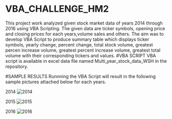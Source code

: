 # VBA_CHALLENGE_HM2
This project work analyzed given stock market data of years 2014 through 2016 using VBA Scripting. The given data are ticker symbols, opening price and closing prices for each years,volume sales and others.
The aim was to develop VBA Script to produce summary table  which displays ticker symbols, yearly change, percent change, total stock volume, greatest percen increase volume, greatest percent increase volume, greatest total volume with their corresponding tickers and values. 
#VBA SCRIPT 
VBA script is available in excel data file named Multi_year_stock_data_WSH in the repository.

#SAMPLE RESULTS 
Runnning the VBA Script will result in the following sample pictures attached below for each years. 

2014
![2014](https://user-images.githubusercontent.com/84547558/147869417-b862bd14-730b-4e00-bbb1-60f38502f68f.JPG)

2015
![2015](https://user-images.githubusercontent.com/84547558/147869420-71e9d78f-ec3c-4360-9125-c34811492e69.JPG)

2016
![2016](https://user-images.githubusercontent.com/84547558/147869421-1faf3959-4fc6-48ff-a94f-6287f0a740f5.JPG)
